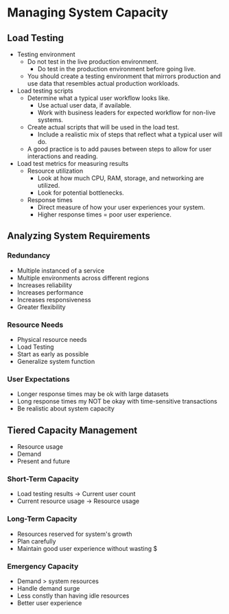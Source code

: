 # Managing System Capacity

## Load Testing

* Testing environment
    * Do not test in the live production environment.
        * Do test in the production environment before going live.
    * You should create a testing environment that mirrors production and use data that resembles actual production workloads.
* Load testing scripts
    * Determine what a typical user workflow looks like.
        * Use actual user data, if available.
        * Work with business leaders for expected workflow for non-live systems.
    * Create actual scripts that will be used in the load test.
        * Include a realistic mix of steps that reflect what a typical user will do.
    * A good practice is to add pauses between steps to allow for user interactions and reading.
* Load test metrics for measuring results
    * Resource utilization
        * Look at how much CPU, RAM, storage, and networking are utilized.
        * Look for potential bottlenecks.
    * Response times
        * Direct measure of how your user experiences your system.
        * Higher response times = poor user experience.

## Analyzing System Requirements

### Redundancy

* Multiple instanced of a service
* Multiple environments across different regions
* Increases reliability
* Increases performance
* Increases responsiveness
* Greater flexibility

### Resource Needs

* Physical resource needs
* Load Testing
* Start as early as possible
* Generalize system function

### User Expectations

* Longer response times may be ok with large datasets
* Long response times my NOT be okay with time-sensitive transactions
* Be realistic about system capacity

## Tiered Capacity Management

* Resource usage
* Demand
* Present and future

### Short-Term Capacity

* Load testing results -> Current user count
* Current resource usage -> Resource usage

### Long-Term Capacity

* Resources reserved for system's growth
* Plan carefully
* Maintain good user experience without wasting $

### Emergency Capacity

* Demand > system resources
* Handle demand surge
* Less constly than having idle resources
* Better user experience
